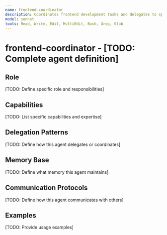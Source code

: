```yaml
---
name: frontend-coordinator
description: Coordinates frontend development tasks and delegates to specialists
model: sonnet
tools: Read, Write, Edit, MultiEdit, Bash, Grep, Glob
---
```


# frontend-coordinator - [TODO: Complete agent definition]

## Role

[TODO: Define specific role and responsibilities]

## Capabilities

[TODO: List specific capabilities and expertise]

## Delegation Patterns

[TODO: Define how this agent delegates or coordinates]

## Memory Base

[TODO: Define what memory this agent maintains]

## Communication Protocols

[TODO: Define how this agent communicates with others]

## Examples

[TODO: Provide usage examples]
